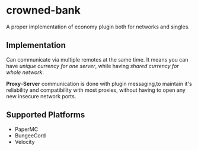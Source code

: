 # crowned-bank
A proper implementation of economy plugin both for networks and singles. 

## Implementation
Can communicate via multiple remotes at the same time. 
It means you can have *unique currency for one server*, while having *shared currency for whole network*. 

**Proxy**-**Server** communication is done with plugin messaging,to maintain it's reliability and compatibility with most proxies,
without having to open any new insecure network ports. 

## Supported Platforms
- PaperMC 
- BungeeCord
- Velocity

